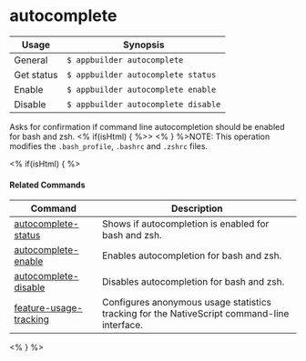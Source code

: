 autocomplete
==========

Usage | Synopsis
------|-------
General | `$ appbuilder autocomplete`
Get status | `$ appbuilder autocomplete status`
Enable | `$ appbuilder autocomplete enable`
Disable | `$ appbuilder autocomplete disable`


Asks for confirmation if command line autocompletion should be enabled for bash and zsh.
<% if(isHtml) { %>> <% } %>NOTE: This operation modifies the `.bash_profile`, `.bashrc` and `.zshrc` files.

<% if(isHtml) { %> 
#### Related Commands

Command | Description
----------|----------
[autocomplete-status](autocomplete-status.html) | Shows if autocompletion is enabled for bash and zsh.
[autocomplete-enable](autocomplete-enable.html) | Enables autocompletion for bash and zsh.
[autocomplete-disable](autocomplete-disable.html) | Disables autocompletion for bash and zsh.
[feature-usage-tracking](feature-usage-tracking.html) | Configures anonymous usage statistics tracking for the NativeScript command-line interface.
<% } %>